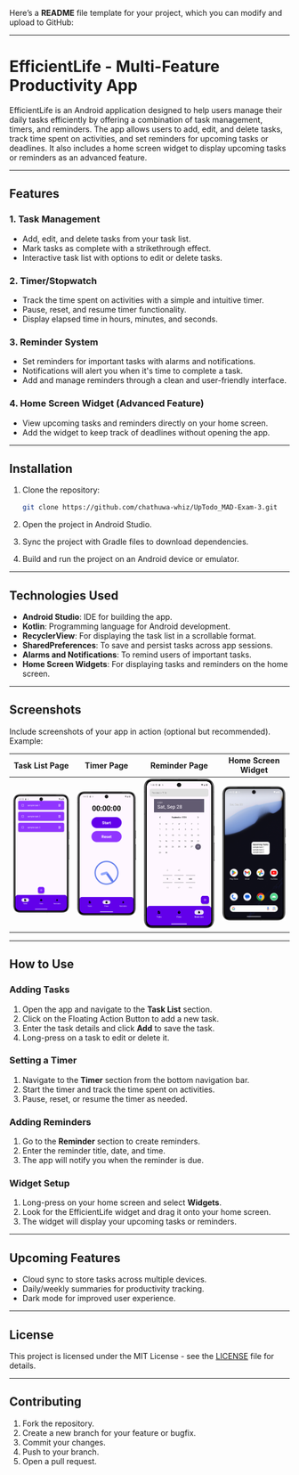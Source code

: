 Here’s a **README** file template for your project, which you can modify and upload to GitHub:

---

# EfficientLife - Multi-Feature Productivity App

EfficientLife is an Android application designed to help users manage their daily tasks efficiently by offering a combination of task management, timers, and reminders. The app allows users to add, edit, and delete tasks, track time spent on activities, and set reminders for upcoming tasks or deadlines. It also includes a home screen widget to display upcoming tasks or reminders as an advanced feature.

---

## Features

### 1. Task Management
- Add, edit, and delete tasks from your task list.
- Mark tasks as complete with a strikethrough effect.
- Interactive task list with options to edit or delete tasks.

### 2. Timer/Stopwatch
- Track the time spent on activities with a simple and intuitive timer.
- Pause, reset, and resume timer functionality.
- Display elapsed time in hours, minutes, and seconds.

### 3. Reminder System
- Set reminders for important tasks with alarms and notifications.
- Notifications will alert you when it's time to complete a task.
- Add and manage reminders through a clean and user-friendly interface.

### 4. Home Screen Widget (Advanced Feature)
- View upcoming tasks and reminders directly on your home screen.
- Add the widget to keep track of deadlines without opening the app.

---

## Installation

1. Clone the repository:
   ```bash
   git clone https://github.com/chathuwa-whiz/UpTodo_MAD-Exam-3.git
   ```

2. Open the project in Android Studio.

3. Sync the project with Gradle files to download dependencies.

4. Build and run the project on an Android device or emulator.

---

## Technologies Used

- **Android Studio**: IDE for building the app.
- **Kotlin**: Programming language for Android development.
- **RecyclerView**: For displaying the task list in a scrollable format.
- **SharedPreferences**: To save and persist tasks across app sessions.
- **Alarms and Notifications**: To remind users of important tasks.
- **Home Screen Widgets**: For displaying tasks and reminders on the home screen.

---

## Screenshots

Include screenshots of your app in action (optional but recommended). Example:

| Task List Page                         | Timer Page                      | Reminder Page                         | Home Screen Widget                |
|----------------------------------------|---------------------------------|---------------------------------------|-----------------------------------|
| ![Task List](screenshots/tasklist.png) | ![Timer](screenshots/timer.png) | ![Reminder](screenshots/reminder.png) | ![Widget](screenshots/widget.png) |

---

## How to Use

### Adding Tasks
1. Open the app and navigate to the **Task List** section.
2. Click on the Floating Action Button to add a new task.
3. Enter the task details and click **Add** to save the task.
4. Long-press on a task to edit or delete it.

### Setting a Timer
1. Navigate to the **Timer** section from the bottom navigation bar.
2. Start the timer and track the time spent on activities.
3. Pause, reset, or resume the timer as needed.

### Adding Reminders
1. Go to the **Reminder** section to create reminders.
2. Enter the reminder title, date, and time.
3. The app will notify you when the reminder is due.

### Widget Setup
1. Long-press on your home screen and select **Widgets**.
2. Look for the EfficientLife widget and drag it onto your home screen.
3. The widget will display your upcoming tasks or reminders.

---

## Upcoming Features
- Cloud sync to store tasks across multiple devices.
- Daily/weekly summaries for productivity tracking.
- Dark mode for improved user experience.

---

## License

This project is licensed under the MIT License - see the [LICENSE](LICENSE) file for details.

---

## Contributing

1. Fork the repository.
2. Create a new branch for your feature or bugfix.
3. Commit your changes.
4. Push to your branch.
5. Open a pull request.